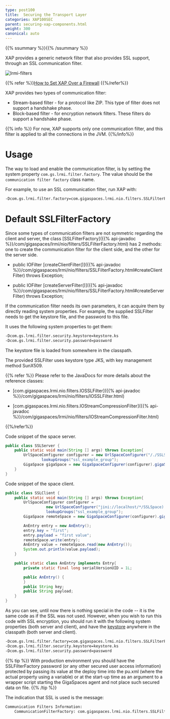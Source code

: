 ```yaml
---
type: post100
title:  Securing the Transport Layer
categories: XAP100SEC
parent: securing-xap-components.html
weight: 300
canonical: auto
---
```


{{% ssummary %}}{{% /ssummary %}}

XAP provides a generic network filter that also provides SSL support, through an SSL communication filter.

![lrmi-filters](/attachment_files/lrmi-filters.jpg)

{{% refer %}}[How to Set XAP Over a Firewall]({{%currentadmurl%}}/network-over-firewall.html) {{%/refer%}}



XAP provides two types of communication filter:

- Stream-based filter - for a protocol like ZIP. This type of filter does not support a handshake phase.
- Block-based filter - for encryption network filters. These filters do support a handshake phase.

{{% info %}}
For now, XAP supports only one communication filter, and this filter is applied to all the connections in the JVM.
{{%/info%}}

# Usage

The way to load and enable the communication filter, is by setting the system property `com.gs.lrmi.filter.factory`. The value should be the `communication filter factory` class name.

For example, to use an SSL communication filter, run XAP with:


```bash
-Dcom.gs.lrmi.filter.factory=com.gigaspaces.lrmi.nio.filters.SSLFilterFactory
```

# Default SSLFilterFactory



Since some types of communication filters are not symmetric regarding the client and server, the class [SSLFilterFactory]({{% api-javadoc %}}/com/gigaspaces/lrmi/nio/filters/SSLFilterFactory.html) has 2 methods: one to create the communication filter for the client side, and the other for the server side.

- public IOFilter [createClientFilter()]({{% api-javadoc %}}/com/gigaspaces/lrmi/nio/filters/SSLFilterFactory.html#createClientFilter) throws Exception;

- public IOFilter [createServerFilter()]({{% api-javadoc %}}/com/gigaspaces/lrmi/nio/filters/SSLFilterFactory.html#createServerFilter) throws Exception;

If the communication filter needs its own parameters, it can acquire them by directly reading system properties. For example, the supplied SSLFilter needs to get the keystore file, and the password to this file.

It uses the following system properties to get them:


```bash
-Dcom.gs.lrmi.filter.security.keystore=keystore.ks
-Dcom.gs.lrmi.filter.security.password=password
```

The keystore file is loaded from somewhere in the classpath.

The provided SSLFilter uses keystore type JKS, with key management method SunX509.

{{% refer %}}
Please refer to the JavaDocs for more details about the reference classes:

- [com.gigaspaces.lrmi.nio.filters.IOSSLFilter]({{% api-javadoc %}}/com/gigaspaces/lrmi/nio/filters/IOSSLFilter.html)

- [com.gigaspaces.lrmi.nio.filters.IOStreamCompressionFilter]({{% api-javadoc %}}/com/gigaspaces/lrmi/nio/filters/IOStreamCompressionFilter.html)

{{%/refer%}}

Code snippet of the space server.


```java
public class SSLServer {
	public static void main(String [] args) throws Exception{
		UrlSpaceConfigurer configurer = new UrlSpaceConfigurer("/./SSLSpace").
                lookupGroups("ssl_example_group");
		GigaSpace gigaSpace = new GigaSpaceConfigurer(configurer).gigaSpace();
	}
}
```

Code snippet of the space client.


```java
public class SSLClient {
	public static void main(String [] args) throws Exception{
		UrlSpaceConfigurer configurer =
                  new UrlSpaceConfigurer("jini://localhost/*/SSLSpace).
                  lookupGroups("ssl_example_group");
		GigaSpace remoteSpace = new GigaSpaceConfigurer(configurer).gigaSpace();

		AnEntry entry = new AnEntry();
		entry.key = "first";
		entry.payload = "first value";
		remoteSpace.write(entry);
		AnEntry value = remoteSpace.read(new AnEntry());
		System.out.println(value.payload);
	}

	public static class AnEntry implements Entry{
		private static final long serialVersionUID = 1L;

		public AnEntry() {
		}
		public String key;
		public String payload;
	}
}
```

As you can see, until now there is nothing special in the code -- it is the same code as if the SSL was not used.
However, when you wish to run this code with SSL encryption, you should run it with the following system properties (both server and client), and have the [keystore](/download_files/keystore.ks) anywhere in the classpath (both server and client).


```bash
-Dcom.gs.lrmi.filter.factory=com.gigaspaces.lrmi.nio.filters.SSLFilterFactory
-Dcom.gs.lrmi.filter.security.keystore=keystore.ks
-Dcom.gs.lrmi.filter.security.password=password
```

{{% tip %}}
With production environment you should have the SSLFilterFactory password (or any other secured user access information) protected by passing its value at the deploy time into the pu.xml (where the actual property using a variable) or at the start-up time as an argument to a wrapper script starting the GigaSpaces agent and not place such secured data on file.
{{% /tip %}}

The indication that SSL is used is the message:


```bash
Communication Filters Information:
	CommunicationFilterFactory: com.gigaspaces.lrmi.nio.filters.SSLFilterFactory
```

